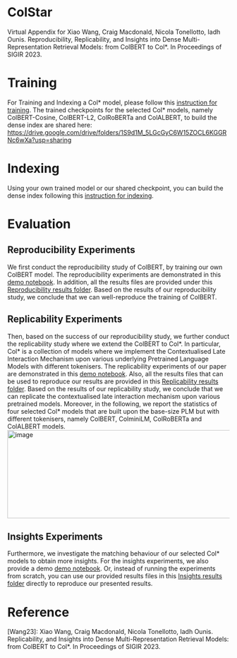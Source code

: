 # ColStar 
Virtual Appendix for Xiao Wang, Craig Macdonald, Nicola Tonellotto, Iadh Ounis. Reproducibility, Replicability, and Insights into Dense Multi-Representation Retrieval Models: from ColBERT to Col*. In Proceedings of SIGIR 2023.


# Training 
For Training and Indexing a Col* model, please follow this [instruction for training](ColStar_models/Training_CMD.md).
The trained checkpoints for the selected Col* models, namely ColBERT-Cosine, ColBERT-L2, ColRoBERTa and ColALBERT, to build the dense index are shared here: https://drive.google.com/drive/folders/1S9d1M_5LGcGyC6W15ZOCL6KGGRNc6wXa?usp=sharing

# Indexing

Using your own trained model or our shared checkpoint, you can build the dense index following this [instruction for indexing](ColStar_models/index.md).




# Evaluation 

## Reproducibility Experiments
We first conduct the reproducibility study of ColBERT, by training our own ColBERT model. The reproducibility experiments are demonstrated in this [demo notebook](Reproducibility%20(RQ1%20Res)/Reproducibility_Demo%20(RQ1%20results).ipynb). In addition, all the results files are provided under this [Reproducibility results folder](Reproducibility%20(RQ1%20Res)/).
Based on the results of our reproducibility study, we conclude that we can well-reproduce the training of ColBERT.

## Replicability Experiments
Then, based on the success of our reproducibility study, we further conduct the replicability study where we extend the ColBERT to Col*. In particular, Col* is a collection of models where we implement the Contextualised Late Interaction Mechanism upon various underlying Pretrained Language Models with different tokenisers. 
The replicability experiments of our paper are demonstrated in this [demo notebook](Replicability%20(RQ2%20Res)/Replicability_Demo%20(RQ2%20results).ipynb). Also, all the results files that can be used to reproduce our results are provided in this [Replicability results folder](Replicability%20(RQ2%20Res)/).
Based on the results of our replicability study, we conclude that we can replicate the contextualised late interaction mechanism upon various pretrained models. Moreover, in the following, we report the statistics of four selected Col* models that are built upon the base-size PLM but with different tokenisers, namely ColBERT, ColminiLM, ColRoBERTa and ColALBERT models.
<img width="976" alt="image" src="https://github.com/Xiao0728/ColStar_VirtualAppendix/assets/43675140/a4d53794-e51a-4cb7-b5fd-f13fde9b9050" width="200" height="200">




## Insights Experiments
Furthermore, we investigate the matching behaviour of our selected Col* models to obtain more insights. 
For the insights experiments, we also provide a demo [demo notebook](Insights%20(RQ3%20Res)/ColStar_SMP_Demo%20(RQ3%20Res).ipynb).
Or, instead of running the experiments from scratch, you can use our provided results files in this [Insights results folder](Insights%20(RQ3%20Res)/) directly to reproduce our presented results.


# Reference
[Wang23]: Xiao Wang, Craig Macdonald, Nicola Tonellotto, Iadh Ounis. Replicability, and Insights into Dense Multi-Representation Retrieval Models: from ColBERT to Col*. In Proceedings of SIGIR 2023.
